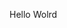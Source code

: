 Hello Wolrd








































































































































































































































































































































































































































































































































































































































































































































































































































































































































































